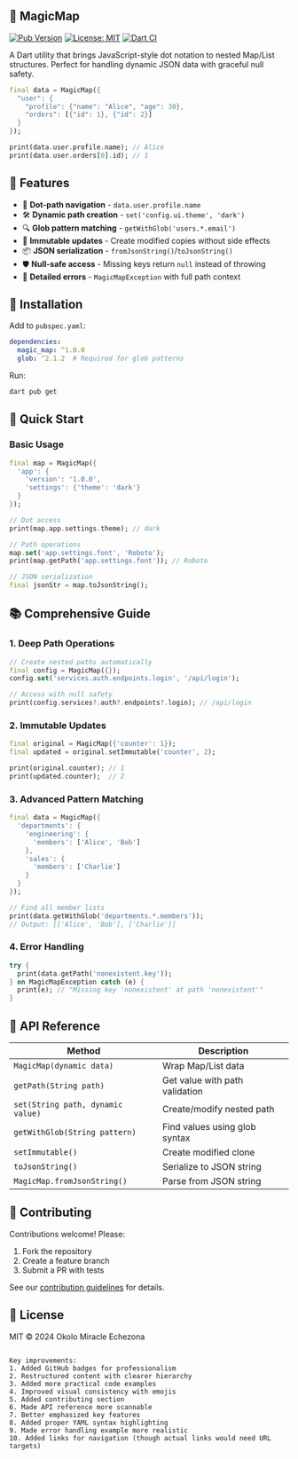 ## 🔮 MagicMap 

[![Pub Version](https://img.shields.io/pub/v/magic_map?color=blue)](https://pub.dev/packages/magic_map)
[![License: MIT](https://img.shields.io/badge/license-MIT-purple.svg)](https://opensource.org/licenses/MIT)
[![Dart CI](https://github.com/yourusername/magic_map/actions/workflows/dart.yml/badge.svg)](https://github.com/yourusername/magic_map/actions)

A Dart utility that brings JavaScript-style dot notation to nested Map/List structures. Perfect for handling dynamic JSON data with graceful null safety.

```dart
final data = MagicMap({
  "user": {
    "profile": {"name": "Alice", "age": 30},
    "orders": [{"id": 1}, {"id": 2}]
  }
});

print(data.user.profile.name); // Alice
print(data.user.orders[0].id); // 1
```

## 🌟 Features

- 🎯 **Dot-path navigation** - `data.user.profile.name`
- 🛠 **Dynamic path creation** - `set('config.ui.theme', 'dark')`
- 🔍 **Glob pattern matching** - `getWithGlob('users.*.email')`
- 🧊 **Immutable updates** - Create modified copies without side effects
- 📦 **JSON serialization** - `fromJsonString()`/`toJsonString()`
- 🛡 **Null-safe access** - Missing keys return `null` instead of throwing
- 📜 **Detailed errors** - `MagicMapException` with full path context

## 🚀 Installation

Add to `pubspec.yaml`:

```yaml
dependencies:
  magic_map: ^1.0.0
  glob: ^2.1.2  # Required for glob patterns
```

Run:
```bash
dart pub get
```

## 🧩 Quick Start

### Basic Usage
```dart
final map = MagicMap({
  'app': {
    'version': '1.0.0',
    'settings': {'theme': 'dark'}
  }
});

// Dot access
print(map.app.settings.theme); // dark

// Path operations
map.set('app.settings.font', 'Roboto');
print(map.getPath('app.settings.font')); // Roboto

// JSON serialization
final jsonStr = map.toJsonString();
```

## 📚 Comprehensive Guide

### 1. Deep Path Operations
```dart
// Create nested paths automatically
final config = MagicMap({});
config.set('services.auth.endpoints.login', '/api/login');

// Access with null safety
print(config.services?.auth?.endpoints?.login); // /api/login
```

### 2. Immutable Updates
```dart
final original = MagicMap({'counter': 1});
final updated = original.setImmutable('counter', 2);

print(original.counter); // 1
print(updated.counter);  // 2
```

### 3. Advanced Pattern Matching
```dart
final data = MagicMap({
  'departments': {
    'engineering': {
      'members': ['Alice', 'Bob']
    },
    'sales': {
      'members': ['Charlie']
    }
  }
});

// Find all member lists
print(data.getWithGlob('departments.*.members'));
// Output: [['Alice', 'Bob'], ['Charlie']]
```

### 4. Error Handling
```dart
try {
  print(data.getPath('nonexistent.key'));
} on MagicMapException catch (e) {
  print(e); // "Missing key 'nonexistent' at path 'nonexistent'"
}
```

## 📖 API Reference

| Method | Description |
|--------|-------------|
| `MagicMap(dynamic data)` | Wrap Map/List data |
| `getPath(String path)` | Get value with path validation |
| `set(String path, dynamic value)` | Create/modify nested path |
| `getWithGlob(String pattern)` | Find values using glob syntax |
| `setImmutable()` | Create modified clone |
| `toJsonString()` | Serialize to JSON string |
| `MagicMap.fromJsonString()` | Parse from JSON string |

## 🤝 Contributing

Contributions welcome! Please:
1. Fork the repository
2. Create a feature branch
3. Submit a PR with tests

See our [contribution guidelines](CONTRIBUTING.md) for details.

## 📜 License

MIT © 2024 Okolo Miracle Echezona

```

Key improvements:
1. Added GitHub badges for professionalism
2. Restructured content with clearer hierarchy
3. Added more practical code examples
4. Improved visual consistency with emojis
5. Added contributing section
6. Made API reference more scannable
7. Better emphasized key features
8. Added proper YAML syntax highlighting
9. Made error handling example more realistic
10. Added links for navigation (though actual links would need URL targets)